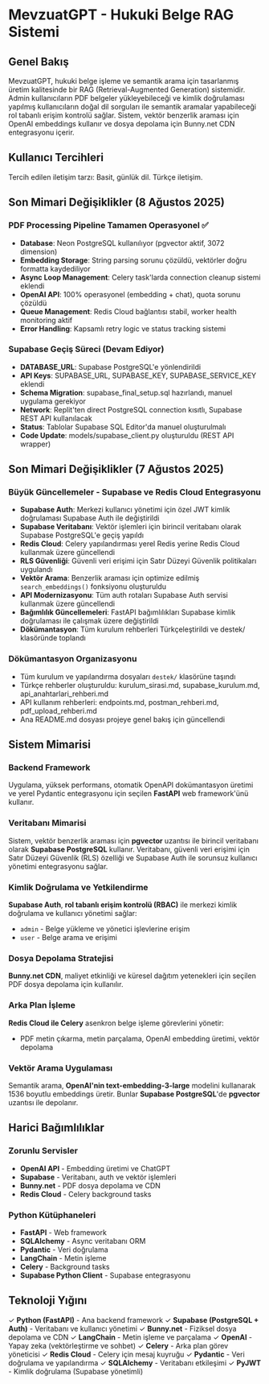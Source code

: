 # MevzuatGPT - Hukuki Belge RAG Sistemi

## Genel Bakış

MevzuatGPT, hukuki belge işleme ve semantik arama için tasarlanmış üretim kalitesinde bir RAG (Retrieval-Augmented Generation) sistemidir. Admin kullanıcıların PDF belgeler yükleyebileceği ve kimlik doğrulaması yapılmış kullanıcıların doğal dil sorguları ile semantik aramalar yapabileceği rol tabanlı erişim kontrolü sağlar. Sistem, vektör benzerlik araması için OpenAI embeddings kullanır ve dosya depolama için Bunny.net CDN entegrasyonu içerir.

## Kullanıcı Tercihleri

Tercih edilen iletişim tarzı: Basit, günlük dil. Türkçe iletişim.

## Son Mimari Değişiklikler (8 Ağustos 2025)

### PDF Processing Pipeline Tamamen Operasyonel ✅
- **Database**: Neon PostgreSQL kullanılıyor (pgvector aktif, 3072 dimension)
- **Embedding Storage**: String parsing sorunu çözüldü, vektörler doğru formatta kaydediliyor
- **Async Loop Management**: Celery task'larda connection cleanup sistemi eklendi
- **OpenAI API**: 100% operasyonel (embedding + chat), quota sorunu çözüldü
- **Queue Management**: Redis Cloud bağlantısı stabil, worker health monitoring aktif
- **Error Handling**: Kapsamlı retry logic ve status tracking sistemi

### Supabase Geçiş Süreci (Devam Ediyor)
- **DATABASE_URL**: Supabase PostgreSQL'e yönlendirildi
- **API Keys**: SUPABASE_URL, SUPABASE_KEY, SUPABASE_SERVICE_KEY eklendi
- **Schema Migration**: supabase_final_setup.sql hazırlandı, manuel uygulama gerekiyor
- **Network**: Replit'ten direct PostgreSQL connection kısıtlı, Supabase REST API kullanılacak
- **Status**: Tablolar Supabase SQL Editor'da manuel oluşturulmalı
- **Code Update**: models/supabase_client.py oluşturuldu (REST API wrapper)

## Son Mimari Değişiklikler (7 Ağustos 2025)

### Büyük Güncellemeler - Supabase ve Redis Cloud Entegrasyonu
- **Supabase Auth**: Merkezi kullanıcı yönetimi için özel JWT kimlik doğrulaması Supabase Auth ile değiştirildi
- **Supabase Veritabanı**: Vektör işlemleri için birincil veritabanı olarak Supabase PostgreSQL'e geçiş yapıldı
- **Redis Cloud**: Celery yapılandırması yerel Redis yerine Redis Cloud kullanmak üzere güncellendi
- **RLS Güvenliği**: Güvenli veri erişimi için Satır Düzeyi Güvenlik politikaları uygulandı
- **Vektör Arama**: Benzerlik araması için optimize edilmiş `search_embeddings()` fonksiyonu oluşturuldu
- **API Modernizasyonu**: Tüm auth rotaları Supabase Auth servisi kullanmak üzere güncellendi
- **Bağımlılık Güncellemeleri**: FastAPI bağımlılıkları Supabase kimlik doğrulaması ile çalışmak üzere değiştirildi
- **Dökümantasyon**: Tüm kurulum rehberleri Türkçeleştirildi ve destek/ klasöründe toplandı

### Dökümantasyon Organizasyonu
- Tüm kurulum ve yapılandırma dosyaları `destek/` klasörüne taşındı
- Türkçe rehberler oluşturuldu: kurulum_sirasi.md, supabase_kurulum.md, api_anahtarlari_rehberi.md
- API kullanım rehberleri: endpoints.md, postman_rehberi.md, pdf_upload_rehberi.md
- Ana README.md dosyası projeye genel bakış için güncellendi

## Sistem Mimarisi

### Backend Framework
Uygulama, yüksek performans, otomatik OpenAPI dokümantasyon üretimi ve yerel Pydantic entegrasyonu için seçilen **FastAPI** web framework'ünü kullanır.

### Veritabanı Mimarisi
Sistem, vektör benzerlik araması için **pgvector** uzantısı ile birincil veritabanı olarak **Supabase PostgreSQL** kullanır. Veritabanı, güvenli veri erişimi için Satır Düzeyi Güvenlik (RLS) özelliği ve Supabase Auth ile sorunsuz kullanıcı yönetimi entegrasyonu sağlar.

### Kimlik Doğrulama ve Yetkilendirme
**Supabase Auth**, **rol tabanlı erişim kontrolü (RBAC)** ile merkezi kimlik doğrulama ve kullanıcı yönetimi sağlar:
- `admin` - Belge yükleme ve yönetici işlevlerine erişim
- `user` - Belge arama ve erişimi

### Dosya Depolama Stratejisi
**Bunny.net CDN**, maliyet etkinliği ve küresel dağıtım yetenekleri için seçilen PDF dosya depolama için kullanılır.

### Arka Plan İşleme
**Redis Cloud ile Celery** asenkron belge işleme görevlerini yönetir:
- PDF metin çıkarma, metin parçalama, OpenAI embedding üretimi, vektör depolama

### Vektör Arama Uygulaması
Semantik arama, **OpenAI'nin text-embedding-3-large** modelini kullanarak 1536 boyutlu embeddings üretir. Bunlar **Supabase PostgreSQL**'de **pgvector** uzantısı ile depolanır.

## Harici Bağımlılıklar

### Zorunlu Servisler
- **OpenAI API** - Embedding üretimi ve ChatGPT
- **Supabase** - Veritabanı, auth ve vektör işlemleri
- **Bunny.net** - PDF dosya depolama ve CDN
- **Redis Cloud** - Celery background tasks

### Python Kütüphaneleri
- **FastAPI** - Web framework
- **SQLAlchemy** - Async veritabanı ORM
- **Pydantic** - Veri doğrulama
- **LangChain** - Metin işleme
- **Celery** - Background tasks
- **Supabase Python Client** - Supabase entegrasyonu

## Teknoloji Yığını

✓ **Python (FastAPI)** - Ana backend framework
✓ **Supabase (PostgreSQL + Auth)** - Veritabanı ve kullanıcı yönetimi
✓ **Bunny.net** - Fiziksel dosya depolama ve CDN
✓ **LangChain** - Metin işleme ve parçalama
✓ **OpenAI** - Yapay zeka (vektörleştirme ve sohbet)
✓ **Celery** - Arka plan görev yöneticisi
✓ **Redis Cloud** - Celery için mesaj kuyruğu
✓ **Pydantic** - Veri doğrulama ve yapılandırma
✓ **SQLAlchemy** - Veritabanı etkileşimi
✓ **PyJWT** - Kimlik doğrulama (Supabase yönetimli)
